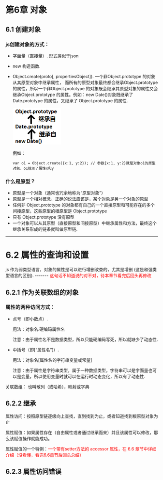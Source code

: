 # 第6章 对象

## 6.1 创建对象

### js创建对象的方式：

- 字面量（直接量）. 形式类似于json

- new 构造函数.

- Object.create(proto[, propertiesObject]). 一个非Object.prototype 的对象从其原型对象中继承属性， 而所有的原型对象最终都会继承Object.prototype 的属性，所以一个非Object.prototype 的对象既会继承其原型对象的属性又会继承Object.prototype 的属性。例如：new Date()对象既继承了 Date.prototype 的属性，又继承了 Object.prototype 的属性.

  ![](../img_jsDG/chapter6/example_prototype_property_inherit.png)

  例如：

  ```
  var o1 = Object.create({x:1, y:2}); // 参数{x:1, y:2}就是对象o1的原型对象，o1继承了属性x和y
  ```




### 什么是原型？

- 原型是一个对象（通常也冗余地称为“原型对象”）
- 原型是一个相对概念，正确的说法应该是，某个对象是另一个对象的原型
- 任何非 Object.prototype 的对象都有自己的一个直接原型和可能存在的多个间接原型，这些原型的根原型是 Object.prototype
- 只有 Object.prototype 没有原型
- 一个对象可以从其原型（直接原型和间接原型）中继承属性和方法，最终这个继承关系形成的链条就叫做原型链.


---

# 6.2 属性的查询和设置

js 作为弱类型语言，对象的属性是可以进行增删改查的，尤其是增删 (这是和强类型语言的区别). ------- <font color="red">这句话不知道说的对不对，待本章节看完后回头再修改</font>

## 6.2.1 作为关联数组的对象

### 属性的两种访问方式：

- 点号（即小数点）.

  用法：对象名.硬编码属性名

  注意：由于属性名不是数据类型，所以只能硬编码写死，所以就缺少了动态性.

- 中括号（即[“属性名”]）.

  用法：对象名[属性名的字符串变量或常量]

  注意：由于属性是字符串类型，属于一种数据类型，字符串可以是字面量也可以是变量，所以使用变量时就可以在运行时动态变化，所以有了动态性.

关联数组： 也叫散列（或哈希），映射或字典

## 6.2.2 继承

属性访问：按照原型链逐级向上查找，直到找到为止，或者知道找到根原型对象为止

属性赋值：如果属性存在（自由属性或者通过继承而来）并且该属性可以修改，那么该赋值操作就能成功。

属性赋值的一个特例：<font color="red">一个带有setter方法的 accessor 属性，在 6.6 章节中详细介绍（没看懂，看完6.6章节后回头总结）</font>

## 6.2.3 属性访问错误





